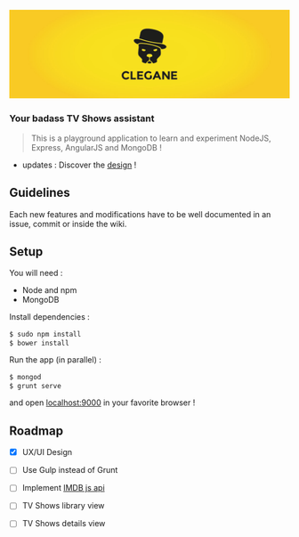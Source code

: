 ![Clegane](clegane.jpg)

### Your badass TV Shows assistant

> This is a playground application to learn and experiment NodeJS, Express, AngularJS and MongoDB !

* updates : Discover the [design](http://invis.io/DA1XJFUS8) !

## Guidelines

Each new features and modifications have to be well documented in an issue, commit or inside the wiki.

## Setup

You will need :

- Node and npm
- MongoDB


Install dependencies :

```shell
$ sudo npm install
$ bower install
```


Run the app (in parallel) :

```shell
$ mongod
$ grunt serve
```

and open [localhost:9000](http://localhost:9000) in your favorite browser !

## Roadmap

- [x] UX/UI Design
- [ ] Use Gulp instead of Grunt
- [ ] Implement [IMDB js api](https://github.com/worr/node-imdb-api)
- [ ] TV Shows library view
- [ ] TV Shows details view



